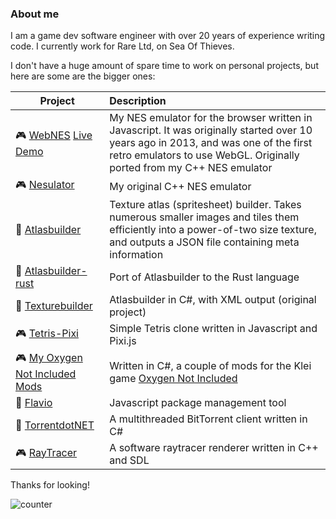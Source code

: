 ### About me

I am a game dev software engineer with over 20 years of experience writing code. I currently work for Rare Ltd, on Sea Of Thieves.

I don't have a huge amount of spare time to work on personal projects, but here are some are the bigger ones:

| Project       | Description           |
| ------------- |:----------------------|
| :video_game: [WebNES](https://github.com/peteward44/WebNES) [Live Demo](http://peteward44.github.io/WebNES) | My NES emulator for the browser written in Javascript. It was originally started over 10 years ago in 2013, and was one of the first retro emulators to use WebGL. Originally ported from my C++ NES emulator |
| :video_game: [Nesulator](https://github.com/peteward44/nesulator) | My original C++ NES emulator |
| :wrench: [Atlasbuilder](https://github.com/peteward44/atlasbuilder) | Texture atlas (spritesheet) builder. Takes numerous smaller images and tiles them efficiently into a power-of-two size texture, and outputs a JSON file containing meta information |
| :wrench: [Atlasbuilder-rust](https://github.com/peteward44/atlasbuilder-rust) | Port of Atlasbuilder to the Rust language |
| :wrench: [Texturebuilder](https://github.com/peteward44/texturebuilder) | Atlasbuilder in C#, with XML output (original project) |
| :video_game: [Tetris-Pixi](https://github.com/peteward44/tetris-pixi) | Simple Tetris clone written in Javascript and Pixi.js |
| :video_game: [My Oxygen Not Included Mods](https://github.com/peteward44/ONIMods) | Written in C#, a couple of mods for the Klei game [Oxygen Not Included](https://www.klei.com/games/oxygen-not-included) |
| :wrench: [Flavio](https://github.com/peteward44/flavio) | Javascript package management tool |
| :wrench: [TorrentdotNET](https://github.com/peteward44/torrent.net) | A multithreaded BitTorrent client written in C# |
| :video_game: [RayTracer](https://github.com/peteward44/raytracer) | A software raytracer renderer written in C++ and SDL |


Thanks for looking!

![counter](https://ennzc7mkk0m2t0s.m.pipedream.net)
